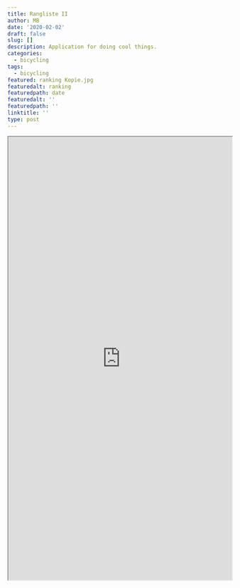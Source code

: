```yaml
---
title: Rangliste II
author: MB
date: '2020-02-02'
draft: false
slug: []
description: Application for doing cool things.
categories:
  - bicycling
tags:
  - bicycling
featured: ranking Kopie.jpg
featuredalt: ranking
featuredpath: date
featuredalt: ''
featuredpath: ''
linktitle: ''
type: post
---
```



<iframe width='100%' height='1000' src='https://marblo.shinyapps.io/RL_III/' allowfullscreen></iframe> 